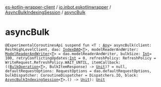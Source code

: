 [es-kotlin-wrapper-client](../../index.md) / [io.inbot.eskotlinwrapper](../index.md) / [AsyncBulkIndexingSession](index.md) / [asyncBulk](./async-bulk.md)

# asyncBulk

`@ExperimentalCoroutinesApi suspend fun <T : `[`Any`](https://kotlinlang.org/api/latest/jvm/stdlib/kotlin/-any/index.html)`> asyncBulk(client: RestHighLevelClient, dao: `[`IndexDAO`](../-index-d-a-o/index.md)`<`[`T`](async-bulk.md#T)`>, modelReaderAndWriter: `[`ModelReaderAndWriter`](../-model-reader-and-writer/index.md)`<`[`T`](async-bulk.md#T)`> = dao.modelReaderAndWriter, bulkSize: `[`Int`](https://kotlinlang.org/api/latest/jvm/stdlib/kotlin/-int/index.html)` = 100, retryConflictingUpdates: `[`Int`](https://kotlinlang.org/api/latest/jvm/stdlib/kotlin/-int/index.html)` = 0, refreshPolicy: RefreshPolicy = WriteRequest.RefreshPolicy.WAIT_UNTIL, itemCallback: ((`[`BulkOperation`](../-bulk-operation/index.md)`<`[`T`](async-bulk.md#T)`>, BulkItemResponse) -> `[`Unit`](https://kotlinlang.org/api/latest/jvm/stdlib/kotlin/-unit/index.html)`)? = null, defaultRequestOptions: RequestOptions = dao.defaultRequestOptions, bulkDispatcher: CoroutineDispatcher = Dispatchers.IO, block: `[`AsyncBulkIndexingSession`](index.md)`<`[`T`](async-bulk.md#T)`>.() -> `[`Unit`](https://kotlinlang.org/api/latest/jvm/stdlib/kotlin/-unit/index.html)`): `[`Unit`](https://kotlinlang.org/api/latest/jvm/stdlib/kotlin/-unit/index.html)